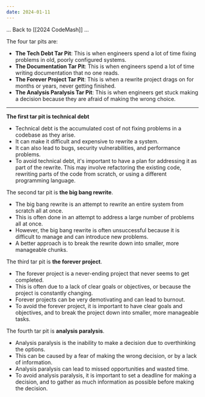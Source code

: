 ```yaml
---
date: 2024-01-11
---
```


... Back to [[2024 CodeMash]] ...





The four tar pits are:

- **The Tech Debt Tar Pit**: This is when engineers spend a lot of time fixing problems in old, poorly configured systems.
- **The Documentation Tar Pit**: This is when engineers spend a lot of time writing documentation that no one reads.
- **The Forever Project Tar Pit**: This is when a rewrite project drags on for months or years, never getting finished.
- **The Analysis Paralysis Tar Pit**: This is when engineers get stuck making a decision because they are afraid of making the wrong choice.


---


**The first tar pit is technical debt**

- Technical debt is the accumulated cost of not fixing problems in a codebase as they arise.
- It can make it difficult and expensive to rewrite a system.
- It can also lead to bugs, security vulnerabilities, and performance problems.
- To avoid technical debt, it's important to have a plan for addressing it as part of the rewrite. This may involve refactoring the existing code, rewriting parts of the code from scratch, or using a different programming language.

The second tar pit is **the big bang rewrite**.

- The big bang rewrite is an attempt to rewrite an entire system from scratch all at once.
- This is often done in an attempt to address a large number of problems all at once.
- However, the big bang rewrite is often unsuccessful because it is difficult to manage and can introduce new problems.
- A better approach is to break the rewrite down into smaller, more manageable chunks.

The third tar pit is **the forever project**.

- The forever project is a never-ending project that never seems to get completed.
- This is often due to a lack of clear goals or objectives, or because the project is constantly changing.
- Forever projects can be very demotivating and can lead to burnout.
- To avoid the forever project, it is important to have clear goals and objectives, and to break the project down into smaller, more manageable tasks.

The fourth tar pit is **analysis paralysis**.

- Analysis paralysis is the inability to make a decision due to overthinking the options.
- This can be caused by a fear of making the wrong decision, or by a lack of information.
- Analysis paralysis can lead to missed opportunities and wasted time.
- To avoid analysis paralysis, it is important to set a deadline for making a decision, and to gather as much information as possible before making the decision.
